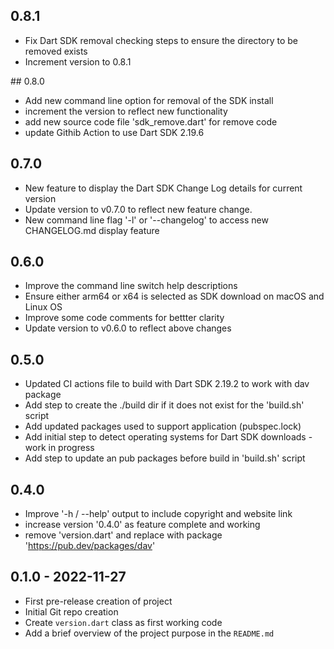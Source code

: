 ## 0.8.1
- Fix Dart SDK removal checking steps to ensure the directory to be removed exists
- Increment version to 0.8.1

## 0.8.0
- Add new command line option for removal of the SDK install
- increment the version to reflect new functionality
- add new source code file 'sdk_remove.dart' for remove code
- update Githib Action to use Dart SDK 2.19.6

## 0.7.0
- New feature to display the Dart SDK Change Log details for current version
- Update version to v0.7.0 to reflect new feature change.
- New command line flag '-l' or '--changelog' to access new CHANGELOG.md display feature

## 0.6.0
- Improve the command line switch help descriptions
- Ensure either arm64 or x64 is selected as SDK download on macOS and Linux OS
- Improve some code comments for bettter clarity
- Update version to v0.6.0 to reflect above changes

## 0.5.0
- Updated CI actions file to build with Dart SDK 2.19.2 to work with dav package
- Add step to create the ./build dir if it does not exist for the 'build.sh' script
- Add updated packages used to support application (pubspec.lock)
- Add initial step to detect operating systems for Dart SDK downloads - work in progress
- Add step to update an pub packages before build in 'build.sh' script

## 0.4.0
- Improve '-h / --help' output to include copyright and website link
- increase version '0.4.0' as feature complete and working
- remove 'version.dart' and replace with package 'https://pub.dev/packages/dav'

## 0.1.0 - 2022-11-27
* First pre-release creation of project
* Initial Git repo creation
* Create `version.dart` class as first working code
* Add a brief overview of the project purpose in the `README.md`